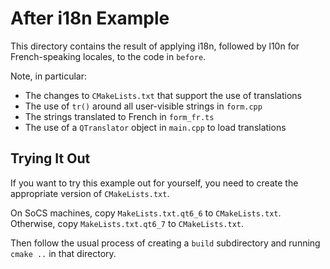 # After i18n Example

This directory contains the result of applying i18n, followed by l10n for
French-speaking locales, to the code in `before`.

Note, in particular:

* The changes to `CMakeLists.txt` that support the use of translations
* The use of `tr()` around all user-visible strings in `form.cpp`
* The strings translated to French in `form_fr.ts`
* The use of a `QTranslator` object in `main.cpp` to load translations

## Trying It Out

If you want to try this example out for yourself, you need to create the
appropriate version of `CMakeLists.txt`.

On SoCS machines, copy `MakeLists.txt.qt6_6` to `CMakeLists.txt`.
Otherwise, copy `MakeLists.txt.qt6_7` to `CMakeLists.txt`.

Then follow the usual process of creating a `build` subdirectory and
running `cmake ..` in that directory.
